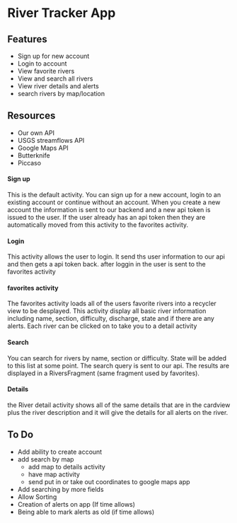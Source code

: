 # River Tracker App

<h2>Features </h2>
<ul>
<li> Sign up for new account </li>
<li> Login to account</li>
<li> View favorite rivers</li>
<li> View and search all rivers</li>
<li> View river details and alerts</li>
<li> search rivers by map/location</li>
</ul>

<h2> Resources </h2>
<ul>
<li> Our own API  </li>
<li>  USGS streamflows API</li>
<li>Google Maps API  </li>
<li> Butterknife </li>
<li> Piccaso </li>
</ul>

<h4> Sign up</h4>
This is the default activity. You can sign up for a new account, login to an existing account or continue without an account.
When you create a new account the information is sent to our backend and a new api token is issued to the user. If the user already
has an api token then they are automatically moved from this activity to the favorites activity.


<h4>Login </h4>
This activity allows the user to login. It send ths user information to our api and then gets a api token back. after loggin in the
user is sent to the favorites activity

<h4> favorites activity</h4>
The favorites activity loads all of the users favorite rivers into a recycler view to be desplayed. This activity display all
basic river information including name, section, difficulty, discharge, state and if there are any alerts. Each river can be clicked 
on to take you to a detail activity

<h4> Search </h4>
You can search for rivers by name, section or difficulty. State will be added to this list at some point. 
The search query is sent to our api. The results are displayed in a RiversFragment (same fragment used by favorites).

<h4> Details </h4>
the River detail activity shows all of the same details that are in the cardview plus the river description and it will give 
the details for all alerts on the river. 

<h2> To Do </h2>
<ul>
<li> Add ability to create account </li>
<li> add search by map
  <ul><li> add map to details activity </li> 
  <li> have map activity  </li>
  <li> send put in or take out coordinates to google maps app  </li>
  </ul>
</li>
<li> Add searching by more fields</li>
<li> Allow Sorting  </li>
<li> Creation of alerts on app (If time allows) </li>
<li> Being able to mark alerts as old (if time allows) </li>
</ul>
